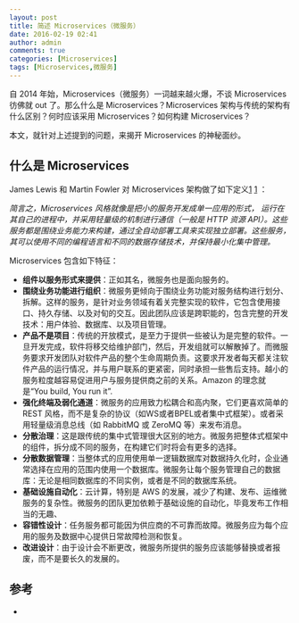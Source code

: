 ```yaml
---
layout: post
title: 简述 Microservices（微服务）
date: 2016-02-19 02:41
author: admin
comments: true
categories: [Microservices]
tags: [Microservices,微服务]
---
```

自 2014 年始，Microservices（微服务）一词越来越火爆，不谈 Microservices 彷佛就 out 了。那么什么是 Microservices？Microservices 架构与传统的架构有什么区别？何时应该采用 Microservices？如何构建 Microservices？

本文，就针对上述提到的问题，来揭开 Microservices 的神秘面纱。

<!-- more -->

## 什么是 Microservices

James Lewis 和 Martin Fowler 对 Microservices 架构做了如下定义[1] [1] ：

*简言之，Microservices 风格就像是把小的服务开发成单一应用的形式， 运行在其自己的进程中，并采用轻量级的机制进行通信（一般是 HTTP 资源 API）。这些服务都是围绕业务能力来构建，通过全自动部署工具来实现独立部署。这些服务，其可以使用不同的编程语言和不同的数据存储技术，并保持最小化集中管理。*
   
Microservices 包含如下特征：
* **组件以服务形式来提供**：正如其名，微服务也是面向服务的。
* **围绕业务功能进行组织**：微服务更倾向于围绕业务功能对服务结构进行划分、拆解。这样的服务，是针对业务领域有着关完整实现的软件，它包含使用接口、持久存储、以及对旬的交互。因此团队应该是跨职能的，包含完整的开发技术：用户体验、数据库、以及项目管理。
* **产品不是项目**：传统的开放模式，是至力于提供一些被认为是完整的软件。一旦开发完成，软件将移交给维护部门，然后，开发组就可以解散掉了。而微服务要求开发团队对软件产品的整个生命周期负责。这要求开发者每天都关注软件产品的运行情况，并与用户联系的更紧密，同时承担一些售后支持。越小的服务粒度越容易促进用户与服务提供商之前的关系。Amazon 的理念就是“You build, You run it”.
* **强化终端及弱化通道**：微服务的应用致力松耦合和高内聚，它们更喜欢简单的REST 风格，而不是复杂的协议（如WS或者BPEL或者集中式框架）。或者采用轻量级消息总线（如 RabbitMQ 或 ZeroMQ 等）来发布消息。
* **分散治理**：这是跟传统的集中式管理很大区别的地方。微服务把整体式框架中的组件，拆分成不同的服务，在构建它们时将会有更多的选择。
* **分散数据管理**：当整体式的应用使用单一逻辑数据库对数据持久化时，企业通常选择在应用的范围内使用一个数据库。微服务让每个服务管理自己的数据库：无论是相同数据库的不同实例，或者是不同的数据库系统。
* **基础设施自动化**：云计算，特别是 AWS 的发展，减少了构建、发布、运维微服务的复杂性。微服务的团队更加依赖于基础设施的自动化，毕竟发布工作相当的无趣、
* **容错性设计**：任务服务都可能因为供应商的不可靠而故障。微服务应为每个应用的服务及数据中心提供日常故障检测和恢复。
* **改进设计**：由于设计会不断更改，微服务所提供的服务应该能够替换或者报废，而不是要长久的发展的。



## 参考

*  [1]: http://google.com/        "Google"